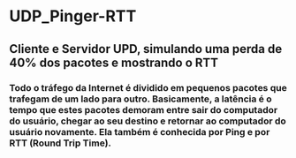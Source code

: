 # UDP_Pinger-RTT
## Cliente e Servidor UPD, simulando uma perda de 40% dos pacotes e mostrando o RTT
### Todo o tráfego da Internet é dividido em pequenos pacotes que trafegam de um lado para outro. Basicamente, a latência é o tempo que estes pacotes demoram entre sair do computador do usuário, chegar ao seu destino e retornar ao computador do usuário novamente. Ela também é conhecida por Ping e por RTT (Round Trip Time). 
